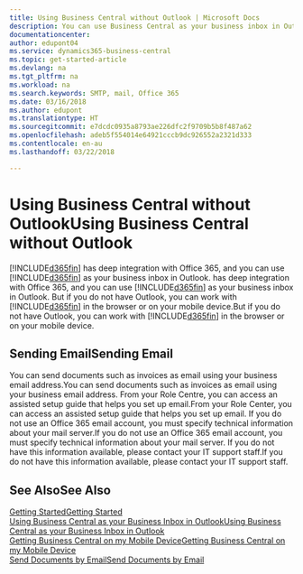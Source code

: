 ```yaml
---
title: Using Business Central without Outlook | Microsoft Docs
description: You can use Business Central as your business inbox in Outlook because it is integrated with Office 365, however, you can also work without Outlook in a browser or on your mobile device.
documentationcenter: 
author: edupont04
ms.service: dynamics365-business-central
ms.topic: get-started-article
ms.devlang: na
ms.tgt_pltfrm: na
ms.workload: na
ms.search.keywords: SMTP, mail, Office 365
ms.date: 03/16/2018
ms.author: edupont
ms.translationtype: HT
ms.sourcegitcommit: e7dcdc0935a8793ae226dfc2f9709b5b8f487a62
ms.openlocfilehash: adeb5f554014e64921cccb9dc926552a2321d333
ms.contentlocale: en-au
ms.lasthandoff: 03/22/2018

---
```

# <a name="using-business-central-without-outlook"></a><span data-ttu-id="e3462-103">Using Business Central without Outlook</span><span class="sxs-lookup"><span data-stu-id="e3462-103">Using Business Central without Outlook</span></span>
[!INCLUDE[d365fin](includes/d365fin_md.md)]<span data-ttu-id="e3462-104"> has deep integration with Office 365, and you can use [!INCLUDE[d365fin](includes/d365fin_md.md)] as your business inbox in Outlook.</span><span class="sxs-lookup"><span data-stu-id="e3462-104"> has deep integration with Office 365, and you can use [!INCLUDE[d365fin](includes/d365fin_md.md)] as your business inbox in Outlook.</span></span> <span data-ttu-id="e3462-105">But if you do not have Outlook, you can work with [!INCLUDE[d365fin](includes/d365fin_md.md)] in the browser or on your mobile device.</span><span class="sxs-lookup"><span data-stu-id="e3462-105">But if you do not have Outlook, you can work with [!INCLUDE[d365fin](includes/d365fin_md.md)] in the browser or on your mobile device.</span></span>  

## <a name="sending-email"></a><span data-ttu-id="e3462-106">Sending Email</span><span class="sxs-lookup"><span data-stu-id="e3462-106">Sending Email</span></span>
<span data-ttu-id="e3462-107">You can send documents such as invoices as email using your business email address.</span><span class="sxs-lookup"><span data-stu-id="e3462-107">You can send documents such as invoices as email using your business email address.</span></span> <span data-ttu-id="e3462-108">From your Role Centre, you can access an assisted setup guide that helps you set up email.</span><span class="sxs-lookup"><span data-stu-id="e3462-108">From your Role Center, you can access an assisted setup guide that helps you set up email.</span></span> <span data-ttu-id="e3462-109">If you do not use an Office 365 email account, you must specify technical information about your mail server.</span><span class="sxs-lookup"><span data-stu-id="e3462-109">If you do not use an Office 365 email account, you must specify technical information about your mail server.</span></span> <span data-ttu-id="e3462-110">If you do not have this information available, please contact your IT support staff.</span><span class="sxs-lookup"><span data-stu-id="e3462-110">If you do not have this information available, please contact your IT support staff.</span></span>  


## <a name="see-also"></a><span data-ttu-id="e3462-111">See Also</span><span class="sxs-lookup"><span data-stu-id="e3462-111">See Also</span></span>
[<span data-ttu-id="e3462-112">Getting Started</span><span class="sxs-lookup"><span data-stu-id="e3462-112">Getting Started</span></span>](product-get-started.md)  
[<span data-ttu-id="e3462-113">Using Business Central as your Business Inbox in Outlook</span><span class="sxs-lookup"><span data-stu-id="e3462-113">Using Business Central as your Business Inbox in Outlook</span></span>](admin-outlook.md)  
[<span data-ttu-id="e3462-114">Getting Business Central on my Mobile Device</span><span class="sxs-lookup"><span data-stu-id="e3462-114">Getting Business Central on my Mobile Device</span></span>](install-mobile-app.md)  
[<span data-ttu-id="e3462-115">Send Documents by Email</span><span class="sxs-lookup"><span data-stu-id="e3462-115">Send Documents by Email</span></span>](ui-how-send-documents-email.md)

